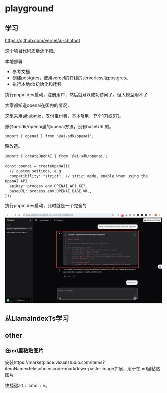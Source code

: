 # playground


## 学习

https://github.com/vercel/ai-chatbot

这个项目代码质量还不错。

本地部署

- 参考文档
- 创建postgres，使用vercel的在线的serverless版postgres。
- 执行本地db初始化和迁移

执行pnpm dev启动，注册用户，然后就可以成功访问了。但大模型用不了

大家都知道openai在国内的情况，

这里采用[aihubmix](https://doc.aihubmix.com/coding/%E5%9C%A8%E5%AE%98%E6%96%B9%20openai%20%E5%BA%93%E4%B8%AD%E4%BD%BF%E7%94%A8)，支付宝付费，基本够用，充个1刀或5刀。


原@ai-sdk/openai里的openai方法，没有baseURL的。

```
import { openai } from '@ai-sdk/openai';
```

略改造。

```
import { createOpenAI } from '@ai-sdk/openai';

const openai = createOpenAI({
  // custom settings, e.g.
  compatibility: "strict", // strict mode, enable when using the OpenAI API
  apiKey: process.env.OPENAI_API_KEY,
  baseURL: process.env.OPENAI_BASE_URL,
});
```

执行pnpm dev启动，此时就是一个完全的

![![](20250212092002.png)](imgs/20250212092116.png)

## 从LlamaIndexTs学习


## other


### 在md里粘贴图片

安装https://marketplace.visualstudio.com/items?itemName=telesoho.vscode-markdown-paste-image扩展，用于在md里粘贴图片

快捷键alt + cmd + v。

